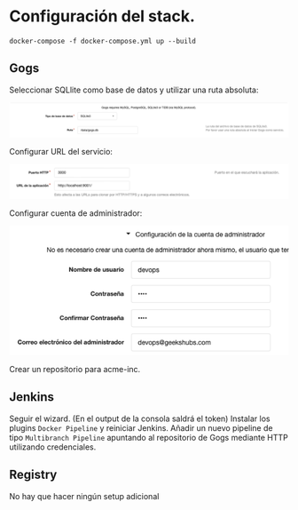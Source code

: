 # Configuración del stack.

```
docker-compose -f docker-compose.yml up --build
```

## Gogs

Seleccionar SQLlite como base de datos y utilizar una ruta absoluta:

![Gogs DB config](../../../img/gogs_db_config.png)

Configurar URL del servicio:

![Gogs URL config](../../../img/gogs_domain_config.png)

Configurar cuenta de administrador:

![Gogs Admin account setup](../../../img/gogs_admin.png)

Crear un repositorio para acme-inc.

## Jenkins

Seguir el wizard. (En el output de la consola saldrá el token)
Instalar los plugins `Docker Pipeline` y reiniciar Jenkins.
Añadir un nuevo pipeline de tipo `Multibranch Pipeline` apuntando al repositorio de Gogs mediante HTTP utilizando credenciales.

## Registry

No hay que hacer ningún setup adicional
